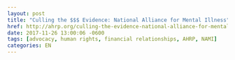 ```yaml
---
layout: post
title: "Culling the $$$ Evidence: National Alliance for Mental Illness"
href: http://ahrp.org/culling-the-evidence-national-alliance-for-mental-illness/
date: 2017-11-26 13:00:06 -0600
tags: [advocacy, human rights, financial relationships, AHRP, NAMI]
categories: EN
---
```

